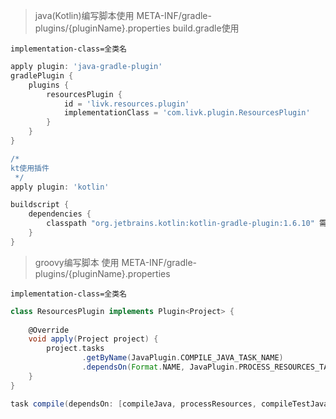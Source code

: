 > java(Kotlin)编写脚本使用 META-INF/gradle-plugins/{pluginName}.properties
> build.gradle使用

```properties
implementation-class=全类名
```

```groovy
apply plugin: 'java-gradle-plugin'
gradlePlugin {
    plugins {
        resourcesPlugin {
            id = 'livk.resources.plugin'
            implementationClass = 'com.livk.plugin.ResourcesPlugin'
        }
    }
}

/*
kt使用插件
 */
apply plugin: 'kotlin'

buildscript {
    dependencies {
        classpath "org.jetbrains.kotlin:kotlin-gradle-plugin:1.6.10" 需要与idea当前kt版本对应
    }
}
```

> groovy编写脚本 使用 META-INF/gradle-plugins/{pluginName}.properties

```properties
implementation-class=全类名
```

```groovy
class ResourcesPlugin implements Plugin<Project> {
    
    @Override
    void apply(Project project) {
        project.tasks
                .getByName(JavaPlugin.COMPILE_JAVA_TASK_NAME)
                .dependsOn(Format.NAME, JavaPlugin.PROCESS_RESOURCES_TASK_NAME)
    }
}

task compile(dependsOn: [compileJava, processResources, compileTestJava, processTestResources] )
```
